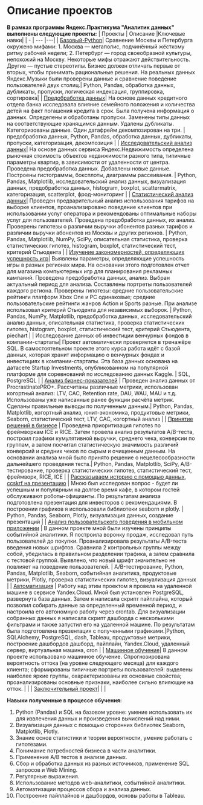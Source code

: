 # Описание проектов 
**В рамках программы Яндекс.Практикума "Аналитик данных" выполнены следующие проекты:**
| Проекты | Описание |Ключевые навки|
| - | --- |---|
| [Базовый-Python](https://github.com/MaksimenkoE/Works/blob/main/Музыка%20больших%20городов%20(1).ipynb)| Сравнение Москвы и Петербурга окружено мифами: 1. Москва — мегаполис, подчинённый жёсткому ритму рабочей недели; 2. Петербург — город своеобразной культуры, непохожий на Москву. Некоторые мифы отражают действительность. Другие — пустые стереотипы. Бизнес должен отличать первые от вторых, чтобы принимать рациональные решения. На реальных данных Яндекс.Музыки были проверены данные и сравнение поведение пользователей двух столиц.|   Python, Pandas, обработка данных, дубликаты, пропуски, логическая индексация, группировка, сортировка|
| [Предобработка данных](https://github.com/MaksimenkoE/Works/blob/main/Предобработка%20данных.%20Исследование%20надёжности%20заёмщиков%20(1).ipynb)| На основе данных кредитного отдела банка исследовала влияние семейного положения и количества детей на факт погашения кредита в срок. Была получена информация о данных. Определены и обработаны пропуски. Заменены типы данных на соответствующие хранящимся данным. Удалены дубликаты. Категоризованы данные. Один датафрейм декомпозирован на три. |  предобработка данных, Python, Pandas, обработка данных, дубликаты, пропуски, категоризация, декомпозиция   |
| [Исследовательский анализ данных](https://github.com/MaksimenkoE/Works/blob/main/Исследовательский%20анализ%20данных.%20Исследование%20объявлений%20о%20продаже%20квартир%20(1).ipynb)| На основе данных сервиса Яндекс.Недвижимость определена рыночная стоимость объектов недвижимости разного типа, типичные параметры квартир, в зависимости от удаленности от центра. Проведена предобработка данных. Добавлены новые данные. Построены гистограммы, боксплоты, диаграммы рассеивания. | Python, Pandas, Matplotlib, исследовательский анализ данных, визуализация данных, предобработка данных, histogram, boxplot, scattermatrix, категоризация, scatterplot,  фрод-мониторинг  |
| [Статистический анализ данных](https://github.com/MaksimenkoE/Works/blob/main/Статистический%20анализ%20данных%20Определение%20перспективного%20тарифа%20для%20телеком-компании%20(1).ipynb)| Проведен предварительный анализ использования тарифов на выборке клиентов, проанализировано поведение клиентов при использовании услуг оператора и рекомендованы оптимальные наборы услуг для пользователей. Проведена предобработка данных, их анализ. Проверены гипотезы о различии выручки абонентов разных тарифов и различии выручки абонентов из Москвы и других регионов. | Python, Pandas, Matplotlib, NumPy, SciPy, описательная статистика, проверка статистических гипотез, histogram, boxplot, статистический тест, критерий Стьюдента    |
| [Изучение закономерностей, определяющих успешность игр](https://github.com/MaksimenkoE/Works/blob/main/Сборный%20проект-1%20интернет-магазин%20«Стримчик»%20(1).ipynb)| Выявлены параметры, определяющие успешность игры в разных регионах мира. На основании этого подготовлен отчет для магазина компьютерных игр для планирования рекламных кампаний. Проведена предобработка данных, анализ. Выбран актуальный период для анализа. Составлены портреты пользователей каждого региона. Проверены гипотезы: средние пользовательские рейтинги платформ Xbox One и PC одинаковые; средние пользовательские рейтинги жанров Action и Sports разные. При анализе использовал критерий Стьюдента для независимых выборок. |  Python, Pandas, NumPy, Matplotlib, предобработка данных, исследовательский анализ данных, описательная статистика, проверка статистических гипотез, histogram, boxplot, статистический тест, критерий Стьюдента, piechart   |
| Исследование данных об инвестиции венчурных фондов в компании-стартапы|  Проект автоматически проверяется в тренажёре SQL. В самостоятельном проекте этого курса работа идёт с базой данных, которая хранит информацию о венчурных фондах и инвестициях в компании-стартапы. Эта база данных основана на датасете Startup Investments, опубликованном на популярной платформе для соревнований по исследованию данных Kaggle. |  SQL, PostgreSQL         |
| [Анализ бизнес-показателей](https://github.com/MaksimenkoE/Works/blob/main/Анализ%20бизнес-показателей%20приложения%20Procrastinate%20Pro%2B%20(1).ipynb) |  Проведен анализ данных от ProcrastinatePRO+. Рассчитаны различные метрики, использован когортный анализ: LTV, CAC, Retention rate, DAU, WAU, MAU и т.д. Использованы уже написанные ранее функции расчёта метрик. Сделаны правильные выводы по полученным данным.|   Python, Pandas, Matplotlib, когортный анализ, юнит-экономика, продуктовые метрики, Seaborn, статистический тест, LTV, CAC, когортный анализ  |
| [Принятие решений в бизнесе](https://github.com/MaksimenkoE/Works/blob/main/Принятие%20решений%20в%20бизнесе%20Анализ%20AB-теста%20(1).ipynb) | Проведена приоритизация гипотез по фреймворкам ICE и RICE. Затем провела анализ результатов A/B-теста, построил графики кумулятивной выручки, среднего чека, конверсии по группам, а затем посчитал статистическую значимость различий конверсий и средних чеков по сырым и очищенным данным. На основании анализа мной было принято решение о нецелесообразности дальнейшего проведения теста.|   Python, Pandas, Matplotlib, SciPy, A/B-тестирование, проверка статистических гипотез,  статистический тест, фреймворк, RICE, ICE   |
| [Рассказываем историю с помощью данных](https://github.com/MaksimenkoE/Works/blob/main/История%20с%20помощью%20данных%20о%20кафе%20в%20Москве%20(1).ipynb), [ccskrf на презентацию](https://github.com/MaksimenkoE/Works/blob/main/Презентация%20по%20спринту%20№9.pdf) | Мною был исследован вопрос - будет ли успешным и популярным на долгое время кафе, в котором гостей обслуживают роботы-официанты. По результатам анализа подготовлена презентация для инвесторов с рекомендациями. В построении графиков я использовали библиотеки seaborn и plotly. | Python, Pandas, Seaborn, Plotly, визуализация данных,  создание презентаций |
| [Анализ пользовательского поведения в мобильном приложении](https://github.com/MaksimenkoE/Works/blob/main/Сборный%20проект-2.%20Стартап%20%20(1).ipynb) | В данном проекте мной были изучены принципы событийной аналитики. Я построила воронку продаж, исследовал путь пользователей до покупки. Проанализировала результаты A/B-теста введения новых шрифтов. Сравнила 2 контрольных группы между собой, убедилась в правильном разделении трафика, а затем сравнила с тестовой группой. Выявлено, что новый шрифт значительно не повлияет на поведение пользователей. |  A/B-тестирование, Python, Pandas, Matplotlib, Seaborn, событийная аналитика, продуктовые метрики, Plotly, проверка статистических гипотез, визуализация данных |
| [Автоматизация](https://github.com/MaksimenkoE/Works/blob/main/Яндекс.Дзен.pdf) |  Работу над этим проектом я провела на удаленной машине в сервисе Yandex.Cloud. Мной был установлен PostgreSQL, развернута база данных. Затем я написала скрипт пайплайна, который позволил собирать данные за определенный временной период, и настроила его автономную работу через crontab. Для визуализации собранных данных я написала скрипт дашборда с несколькими фильтрами и также запустил его на удаленной машине. По результатам была подготовлена презентация с полученными графиками.|Python, SQLAlchemy, PostgreSQL, dash, Tableau, продуктовые метрики, построение дашбордов дашборд, пайплайн, Yandex.Cloud, удаленный сервер, виртуальная машина, cron         |
| [Машинное обучение](https://github.com/MaksimenkoE/Works/blob/main/Машинное%20обучение%20(1).ipynb)| В данном проекте использовано машинное обучение. Спрогнозирована вероятность оттока (на уровне следующего месяца) для каждого клиента; сформированы типичные портреты пользователей: выделены наиболее яркие группы, охарактеризованы их основные свойства; проанализированы основные признаки, наиболее сильно влияющие на отток. |   |
| [Заключительный проект]()|  |   |


**Навыки полученные в процессе обучения:**
1. Python (Pandas) и SQL на базовом уровне: умение использовать их для извлечения данных и произведения вычислений над ними.
2. Визуализация данных с помощью сторонних библиотек Seaborn, Matplotlib, Plotly.
3. Знание основ статистики и теории вероятности, умение работать с гипотезами.
4. Понимание потребностей бизнеса в части аналитики.
5. Применение А/В тестов в анализе данных.
6. Сбор и обработка данных из разных источников, применение SQL запросов и Web Mining.
7. Регулярные выражения.
8. Использование методов web-аналитики, событийной аналитики.
9. Автоматизации процессов сбора и анализа данных. 
10. Построение пайплайнов и дашбордов, основы работы в Tableau.
